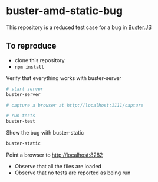 # buster-amd-static-bug

This repository is a reduced test case for a bug in [Buster.JS](http://busterjs.org/)

## To reproduce

* clone this repository
* `npm install`

Verify that everything works with buster-server

```bash
# start server
buster-server

# capture a browser at http://localhost:1111/capture

# run tests
buster-test
```

Show the bug with buster-static

```bash
buster-static
```

Point a browser to [http://localhost:8282](http://localhost:8282)

* Observe that all the files are loaded
* Observe that no tests are reported as being run
